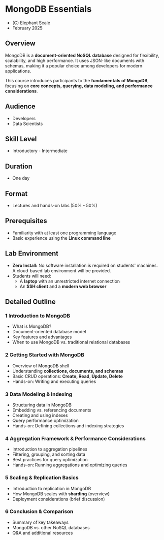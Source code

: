 # MongoDB Essentials
* (C) Elephant Scale
* February 2025

## Overview
MongoDB is a **document-oriented NoSQL database** designed for flexibility, scalability, and high performance.
It uses JSON-like documents with schemas, making it a popular choice among developers for modern applications.

This course introduces participants to the **fundamentals of MongoDB**, focusing on **core concepts, querying, data modeling, and performance considerations**.

## Audience
* Developers
* Data Scientists

## Skill Level
* Introductory - Intermediate

## Duration
* One day

## Format
* Lectures and hands-on labs (50% - 50%)

## Prerequisites
* Familiarity with at least one programming language
* Basic experience using the **Linux command line**

## Lab Environment
* **Zero Install:** No software installation is required on students' machines. A cloud-based lab environment will be provided.
* Students will need:
    - A **laptop** with an unrestricted internet connection
    - An **SSH client** and a **modern web browser**

## Detailed Outline

### 1️ Introduction to MongoDB
* What is MongoDB?
* Document-oriented database model
* Key features and advantages
* When to use MongoDB vs. traditional relational databases

### 2️ Getting Started with MongoDB
* Overview of MongoDB shell
* Understanding **collections, documents, and schemas**
* Basic CRUD operations: **Create, Read, Update, Delete**
* Hands-on: Writing and executing queries

### 3️ Data Modeling & Indexing
* Structuring data in MongoDB
* Embedding vs. referencing documents
* Creating and using indexes
* Query performance optimization
* Hands-on: Defining collections and indexing strategies

### 4️ Aggregation Framework & Performance Considerations
* Introduction to aggregation pipelines
* Filtering, grouping, and sorting data
* Best practices for query optimization
* Hands-on: Running aggregations and optimizing queries

### 5️ Scaling & Replication Basics
* Introduction to replication in MongoDB
* How MongoDB scales with **sharding** (overview)
* Deployment considerations (brief discussion)

### 6️ Conclusion & Comparison
* Summary of key takeaways
* MongoDB vs. other NoSQL databases
* Q&A and additional resources